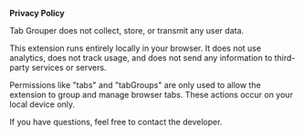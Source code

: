 **Privacy Policy**

Tab Grouper does not collect, store, or transmit any user data.

This extension runs entirely locally in your browser. It does not use analytics, does not track usage, and does not send any information to third-party services or servers.

Permissions like "tabs" and "tabGroups" are only used to allow the extension to group and manage browser tabs. These actions occur on your local device only.

If you have questions, feel free to contact the developer.
